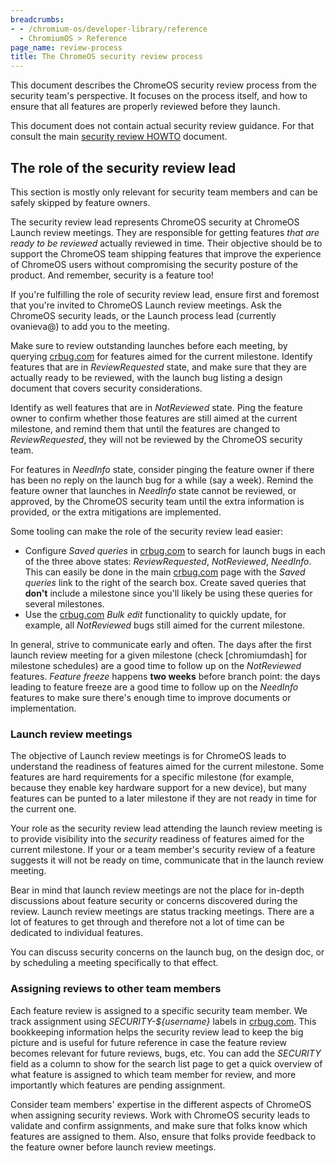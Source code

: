 ```yaml
---
breadcrumbs:
- - /chromium-os/developer-library/reference
  - ChromiumOS > Reference
page_name: review-process
title: The ChromeOS security review process
---
```


This document describes the ChromeOS security review process from the security
team's perspective. It focuses on the process itself, and how to ensure that all
features are properly reviewed before they launch.

This document does not contain actual security review guidance. For that consult
the main [security review HOWTO] document.

## The role of the security review lead

This section is mostly only relevant for security team members and can be safely
skipped by feature owners.

The security review lead represents ChromeOS security at ChromeOS Launch
review meetings. They are responsible for getting features *that are ready to be
reviewed* actually reviewed in time. Their objective should be to support the
ChromeOS team shipping features that improve the experience of ChromeOS users
without compromising the security posture of the product. And remember, security
is a feature too!

If you're fulfilling the role of security review lead, ensure first and
foremost that you're invited to ChromeOS Launch review meetings. Ask the
ChromeOS security leads, or the Launch process lead (currently ovanieva@) to add
you to the meeting.

Make sure to review outstanding launches before each meeting, by querying
[crbug.com] for features aimed for the
current milestone. Identify features that are in *ReviewRequested* state, and
make sure that they are actually ready to be reviewed, with the launch bug
listing a design document that covers security considerations.

Identify as well features that are in *NotReviewed* state. Ping the feature
owner to confirm whether those features are still aimed at the current
milestone, and remind them that until the features are changed to
*ReviewRequested*, they will not be reviewed by the ChromeOS security team.

For features in *NeedInfo* state, consider pinging the feature owner if there
has been no reply on the launch bug for a while (say a week). Remind the feature
owner that launches in *NeedInfo* state cannot be reviewed, or approved, by the
ChromeOS security team until the extra information is provided, or the extra
mitigations are implemented.

Some tooling can make the role of the security review lead easier:

*   Configure *Saved queries* in [crbug.com] to search for launch bugs in each
    of the three above states: *ReviewRequested*, *NotReviewed*, *NeedInfo*.
    This can easily be done in the main [crbug.com] page with the *Saved
    queries* link to the right of the search box. Create saved queries that
    **don't** include a milestone since you'll likely be using these queries for
    several milestones.
*   Use the [crbug.com] *Bulk edit* functionality to quickly update, for
    example, all *NotReviewed* bugs still aimed for the current milestone.

In general, strive to communicate early and often. The days after the first
launch review meeting for a given milestone (check [chromiumdash] for milestone
schedules) are a good time to follow up on the *NotReviewed* features. *Feature
freeze* happens **two weeks** before branch point: the days leading to feature
freeze are a good time to follow up on the *NeedInfo* features to make sure
there's enough time to improve documents or implementation.

### Launch review meetings

The objective of Launch review meetings is for ChromeOS leads to understand the
readiness of features aimed for the current milestone. Some features are hard
requirements for a specific milestone (for example, because they enable key
hardware support for a new device), but many features can be punted to a later
milestone if they are not ready in time for the current one.

Your role as the security review lead attending the launch review meeting is to
provide visibility into the *security* readiness of features aimed for the
current milestone. If your or a team member's security review of a feature
suggests it will not be ready on time, communicate that in the launch review
meeting.

Bear in mind that launch review meetings are not the place for in-depth
discussions about feature security or concerns discovered during the review.
Launch review meetings are status tracking meetings. There are a lot of features
to get through and therefore not a lot of time can be dedicated to individual
features.

You can discuss security concerns on the launch bug, on the design doc, or by
scheduling a meeting specifically to that effect.

### Assigning reviews to other team members

Each feature review is assigned to a specific security team member. We track
assignment using *SECURITY-${username}* labels in [crbug.com]. This bookkeeping
information helps the security review lead to keep the big picture and is useful
for future reference in case the feature review becomes relevant for future
reviews, bugs, etc. You can add the *SECURITY* field as a column to show for the
search list page to get a quick overview of what feature is assigned to which
team member for review, and more importantly which features are pending
assignment.

Consider team members' expertise in the different aspects of ChromeOS when
assigning security reviews. Work with ChromeOS security leads to validate and
confirm assignments, and make sure that folks know which features are assigned
to them. Also, ensure that folks provide feedback to the feature owner before
launch review meetings.

[crbug.com]: https://crbug.com
[security review HOWTO]: /chromium-os/developer-library/guides/security/security-review-howto/
